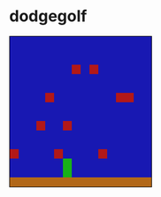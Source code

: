 # dodgegolf
![demo](https://raw.githubusercontent.com/Eczbek/Eczbek/main/Screenshot_20230811_001407.png)
